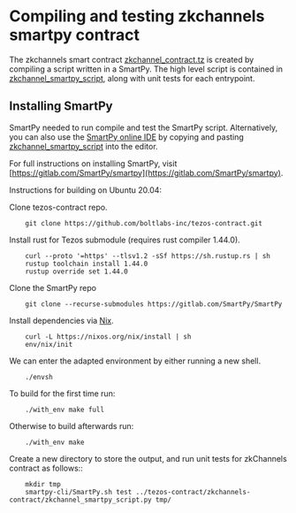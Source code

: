 # Compiling and testing zkchannels smartpy contract

The zkchannels smart contract [zkchannel_contract.tz](zkchannel_contract.tz) is created by compiling a script written in a SmartPy. The high level script is contained in [zkchannel_smartpy_script](zkchannel_smartpy_script.py), along with unit tests for each entrypoint.

## Installing SmartPy

SmartPy needed to run compile and test the SmartPy script. Alternatively, you can also use the [SmartPy online IDE](https://smartpy.io) by copying and pasting [zkchannel_smartpy_script](zkchannel_smartpy_script.py) into the editor.

For full instructions on installing SmartPy, visit [https://gitlab.com/SmartPy/smartpy](https://gitlab.com/SmartPy/smartpy).

Instructions for building on Ubuntu 20.04:

Clone tezos-contract repo.
```
    git clone https://github.com/boltlabs-inc/tezos-contract.git
```

Install rust for Tezos submodule (requires rust compiler 1.44.0).
```
    curl --proto '=https' --tlsv1.2 -sSf https://sh.rustup.rs | sh
    rustup toolchain install 1.44.0
    rustup override set 1.44.0
```

Clone the SmartPy repo
```
    git clone --recurse-submodules https://gitlab.com/SmartPy/SmartPy
```

Install dependencies via [Nix](https://nixos.org/download.html).
```
    curl -L https://nixos.org/nix/install | sh
    env/nix/init
```

We can enter the adapted environment by either running a new shell.
```
    ./envsh
```

To build for the first time run:
```
    ./with_env make full
```

Otherwise to build afterwards run:
```
    ./with_env make
```

Create a new directory to store the output, and run unit tests for zkChannels contract as follows::
```
    mkdir tmp
    smartpy-cli/SmartPy.sh test ../tezos-contract/zkchannels-contract/zkchannel_smartpy_script.py tmp/
```

